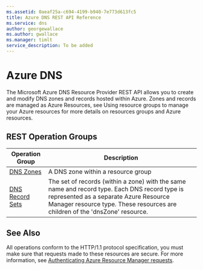 ```yaml
---
ms.assetid: 0aeaf25a-c694-4199-b940-7e773d613fc5
title: Azure DNS REST API Reference
ms.service: dns
author: georgewallace
ms.author: gwallace
ms.manager: timlt
service_description: To be added
---
```


# Azure DNS

The Microsoft Azure DNS Resource Provider REST API allows you to create and modify DNS zones and records hosted within Azure. Zones and records are managed as Azure Resources, see Using resource groups to manage your Azure resources for more details on resources groups and Azure resources.

## REST Operation Groups

| Operation Group | Description |
|-----------------|-------------|
|[DNS Zones](xref:management.azure.com.dns.zones)| A DNS zone within a resource group |
|[DNS Record Sets](xref:management.azure.com.dns.recordsets)|The set of records (within a zone) with the same name and record type. Each DNS record type is represented as a separate Azure Resource Manager resource type. These resources are children of the 'dnsZone' resource.|

## See Also

All operations conform to the HTTP/1.1 protocol specification, you must make sure that requests made to these resources are secure. For more information, see [Authenticating Azure Resource Manager requests](https://msdn.microsoft.com/library/azure/dn790557.aspx).